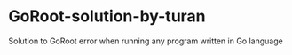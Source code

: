 # GoRoot-solution-by-turan
Solution to GoRoot error when running any program written in Go language
